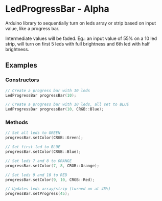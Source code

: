 # LedProgressBar - Alpha
Arduino library to sequentially turn on leds array or strip based on input value, like a progress bar.

Intermediate values will be faded. Eg.: an input value of 55% on a 10 led strip, will turn on first 5 leds with full brightness and 6th led with half brightness.

## Examples
### Constructors
```C++
// Create a progress bar with 10 leds
LedProgressBar progressBar(10);

// Create a progress bar with 10 leds, all set to BLUE
LedProgressBar progressBar(10, CRGB::Blue);
```
### Methods
```C++
// Set all leds to GREEN
progressBar.setColor(CRGB::Green);

// Set first led to BLUE
progressBar.setColor(CRGB::Blue);

// Set leds 7 and 8 to ORANGE
progressBar.setColor(7, 8, CRGB::Orange);

// Set leds 9 and 10 to RED
progressBar.setColor(9, 10, CRGB::Red);

// Updates leds array/strip (turned on at 45%)
progressBar.setProgress(45);
```
